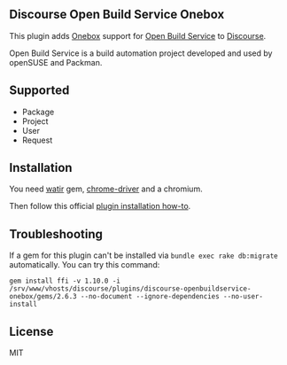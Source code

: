 ## Discourse Open Build Service Onebox

This plugin adds [Onebox](https://github.com/discourse/onebox) support for [Open Build Service](https://openbuildservice.org) to [Discourse](https://discourse.org).

Open Build Service is a build automation project developed and used by openSUSE and Packman.

## Supported

* Package
* Project
* User
* Request

## Installation

You need [watir](https://github.com/watir/watir) gem, [chrome-driver](http://chromedriver.chromium.org/) and a chromium.

Then follow this official [plugin installation how-to](https://meta.discourse.org/t/install-a-plugin/19157).

## Troubleshooting

If a gem for this plugin can't be installed via `bundle exec rake db:migrate` automatically. You can try this command:

    gem install ffi -v 1.10.0 -i /srv/www/vhosts/discourse/plugins/discourse-openbuildservice-onebox/gems/2.6.3 --no-document --ignore-dependencies --no-user-install

## License

MIT

